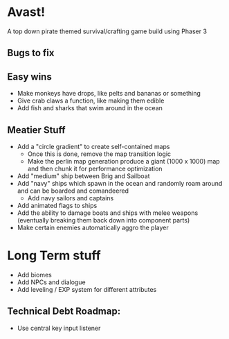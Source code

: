 # Avast!

A top down pirate themed survival/crafting game build using Phaser 3

## Bugs to fix

## Easy wins

- Make monkeys have drops, like pelts and bananas or something
- Give crab claws a function, like making them edible
- Add fish and sharks that swim around in the ocean

## Meatier Stuff

- Add a "circle gradient" to create self-contained maps
  - Once this is done, remove the map transition logic
  - Make the perlin map generation produce a giant (1000 x 1000) map and then chunk it for performance optimization
- Add "medium" ship between Brig and Sailboat
- Add "navy" ships which spawn in the ocean and randomly roam around and can be boarded and comandeered
  - Add navy sailors and captains
- Add animated flags to ships
- Add the ability to damage boats and ships with melee weapons (eventually breaking them back down into component parts)
- Make certain enemies automatically aggro the player

# Long Term stuff

- Add biomes
- Add NPCs and dialogue
- Add leveling / EXP system for different attributes

## Technical Debt Roadmap:

- Use central key input listener
